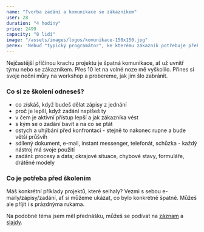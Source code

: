 ```yaml
---
name: "Tvorba zadání a komunikace se zákazníkem"
user: 28
duration: "4 hodiny"
price: 2499
capacity: "8 lidí"
image: "/assets/images/logos/komunikace-150x150.jpg"
perex: 'Nebuď "typický programátor", ke kterému zákazník potřebuje překladatele. Neboj se "typických zákazníků", kteří nejsou schopni napsat pořádné zadání. Přijď a podělím se s tebou o postupy, které mi už roky fungují.'
---
```


Nejčastější příčinou krachu projektu je špatná komunikace, ať už uvnitř týmu nebo se zákazníkem. Přes 10 let na volné noze mě vyškolilo. Přines si svoje noční můry na workshop a probereme, jak jim šlo zabránit.

### Co si ze školení odneseš?

- co získáš, když budeš dělat zápisy z jednání
- proč je lepší, když zadání napíšeš ty
- v čem je aktivní přístup lepší a jak zákazníka vést
- s kým se o zadání bavit a na co se ptát
- ostych a uhýbání před konfrontací - stejně to nakonec rupne a bude větší průšvih
- sdílený dokument, e-mail, instant messenger, telefonát, schůzka - každý nástroj má svoje použití
- zadání: procesy a data; okrajové situace, chybové stavy, formuláře, drátěné modely


### Co je potřeba před školením

Máš konkrétní příklady projektů, které selhaly? Vezmi s sebou e-maily/zápisy/zadání, ať si můžeme ukázat, co bylo konkrétně špatně.
Můžeš ale příjít i s prázdnýma rukama.

Na podobné téma jsem měl přednášku, můžeš se podívat na [záznam](https://www.youtube.com/watch?v=tDHSRE7qgrU) a
[slajdy](http://pepa.info/prednasky/co-musi-programator-umet.pdf).
